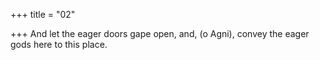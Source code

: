 +++
title = "02"

+++
And let the eager doors gape open, and, (o Agni), convey the eager gods  here to this place.  